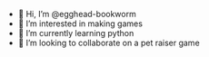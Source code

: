 - 👋 Hi, I’m @egghead-bookworm
- 👀 I’m interested in making games
- 🌱 I’m currently learning python
- 💞️ I’m looking to collaborate on a pet raiser game

<!---
egghead-bookworm/egghead-bookworm is a ✨ special ✨ repository because its `README.md` (this file) appears on your GitHub profile.
You can click the Preview link to take a look at your changes.
--->
